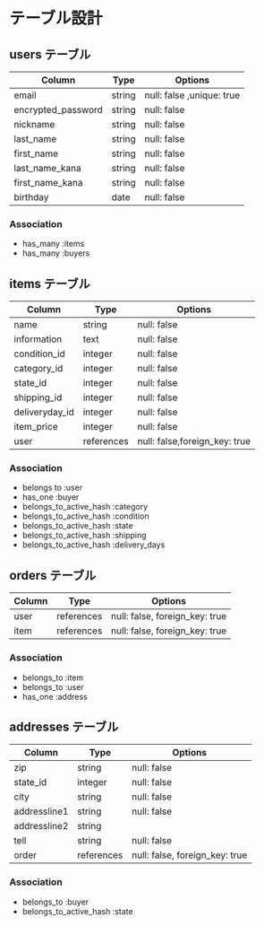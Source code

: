 # テーブル設計

## users テーブル

| Column             | Type   | Options     |
| ------------------ | ------ | ----------- |
| email              | string | null: false ,unique: true|
| encrypted_password | string | null: false |
| nickname | string | null: false |
| last_name| string | null: false |
| first_name | string | null: false |
| last_name_kana | string | null: false |
| first_name_kana | string | null: false |
|birthday| date | null: false |



### Association

- has_many :items
- has_many :buyers

## items テーブル

| Column | Type   | Options     |
| ------ | ------ | ----------- |
| name | string | null: false |
| information| text| null: false |
| condition_id | integer| null: false |
| category_id|  integer | null: false |
| state_id|  integer| null: false |
| shipping_id|  integer | null: false |
| deliveryday_id|  integer| null: false |
| item_price | integer | null: false |
| user | references | null: false,foreign_key: true |

### Association

- belongs to :user
- has_one :buyer
- belongs_to_active_hash :category
- belongs_to_active_hash :condition
- belongs_to_active_hash :state
- belongs_to_active_hash :shipping
- belongs_to_active_hash :delivery_days

## orders テーブル

| Column | Type       | Options                        |
| ------ | ---------- | ------------------------------ |
| user   | references | null: false, foreign_key: true |
| item  | references | null: false, foreign_key: true |

### Association

- belongs_to :item
- belongs_to :user
- has_one :address

## addresses テーブル

| Column             | Type   | Options     |
| ------------------ | ------ | ----------- |
| zip| string | null: false |
| state_id|  integer| null: false |
| city | string | null: false |
| addressline1 | string | null: false |
| addressline2 | string |  
| tell | string | null: false |
| order  | references | null: false, foreign_key: true |

### Association

- belongs_to :buyer
- belongs_to_active_hash :state